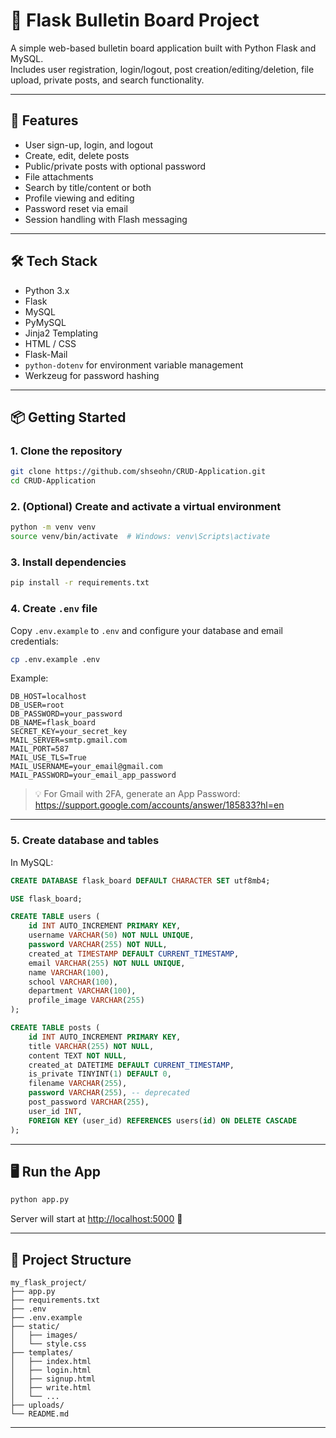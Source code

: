 # 📝 Flask Bulletin Board Project

A simple web-based bulletin board application built with Python Flask and MySQL.  
Includes user registration, login/logout, post creation/editing/deletion, file upload, private posts, and search functionality.

---

## 🚀 Features

- User sign-up, login, and logout
- Create, edit, delete posts
- Public/private posts with optional password
- File attachments
- Search by title/content or both
- Profile viewing and editing
- Password reset via email
- Session handling with Flash messaging

---

## 🛠️ Tech Stack

- Python 3.x
- Flask
- MySQL
- PyMySQL
- Jinja2 Templating
- HTML / CSS
- Flask-Mail
- `python-dotenv` for environment variable management
- Werkzeug for password hashing

---

## 📦 Getting Started

### 1. Clone the repository

```bash
git clone https://github.com/shseohn/CRUD-Application.git
cd CRUD-Application
```

### 2. (Optional) Create and activate a virtual environment

```bash
python -m venv venv
source venv/bin/activate  # Windows: venv\Scripts\activate
```

### 3. Install dependencies

```bash
pip install -r requirements.txt
```

### 4. Create `.env` file

Copy `.env.example` to `.env` and configure your database and email credentials:

```bash
cp .env.example .env
```

Example:

```env
DB_HOST=localhost
DB_USER=root
DB_PASSWORD=your_password
DB_NAME=flask_board
SECRET_KEY=your_secret_key
MAIL_SERVER=smtp.gmail.com
MAIL_PORT=587
MAIL_USE_TLS=True
MAIL_USERNAME=your_email@gmail.com
MAIL_PASSWORD=your_email_app_password
```

> 💡 For Gmail with 2FA, generate an App Password: https://support.google.com/accounts/answer/185833?hl=en

---

### 5. Create database and tables

In MySQL:

```sql
CREATE DATABASE flask_board DEFAULT CHARACTER SET utf8mb4;

USE flask_board;

CREATE TABLE users (
    id INT AUTO_INCREMENT PRIMARY KEY,
    username VARCHAR(50) NOT NULL UNIQUE,
    password VARCHAR(255) NOT NULL,
    created_at TIMESTAMP DEFAULT CURRENT_TIMESTAMP,
    email VARCHAR(255) NOT NULL UNIQUE,
    name VARCHAR(100),
    school VARCHAR(100),
    department VARCHAR(100),
    profile_image VARCHAR(255)
);

CREATE TABLE posts (
    id INT AUTO_INCREMENT PRIMARY KEY,
    title VARCHAR(255) NOT NULL,
    content TEXT NOT NULL,
    created_at DATETIME DEFAULT CURRENT_TIMESTAMP,
    is_private TINYINT(1) DEFAULT 0,
    filename VARCHAR(255),
    password VARCHAR(255), -- deprecated
    post_password VARCHAR(255),
    user_id INT,
    FOREIGN KEY (user_id) REFERENCES users(id) ON DELETE CASCADE
);
```
---

## 🖥️ Run the App

```bash
python app.py
```

Server will start at [http://localhost:5000](http://localhost:5000) 🚀

---

## 📁 Project Structure

```
my_flask_project/
├── app.py
├── requirements.txt
├── .env
├── .env.example
├── static/
│   ├── images/
│   └── style.css
├── templates/
│   ├── index.html
│   ├── login.html
│   ├── signup.html
│   ├── write.html
│   └── ...
├── uploads/
└── README.md
```

---
